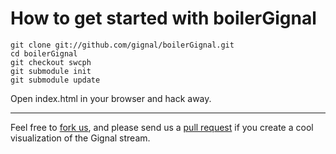 # How to get started with boilerGignal

	git clone git://github.com/gignal/boilerGignal.git
	cd boilerGignal
	git checkout swcph
	git submodule init
	git submodule update

Open index.html in your browser and hack away.

***

Feel free to [fork us](http://help.github.com/fork-a-repo/), and please send us a [pull request](http://help.github.com/send-pull-requests/) if you create a cool visualization of the Gignal stream.
